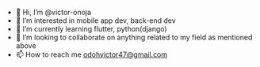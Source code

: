 - 👋 Hi, I’m @victor-onoja
- 👀 I’m interested in mobile app dev, back-end dev 
- 🌱 I’m currently learning flutter, python(django)
- 💞️ I’m looking to collaborate on anything related to my field as mentioned above
- 📫 How to reach me odohvictor47@gmail.com

<!---
victor-onoja/victor-onoja is a ✨ special ✨ repository because its `README.md` (this file) appears on your GitHub profile.
You can click the Preview link to take a look at your changes.
--->
